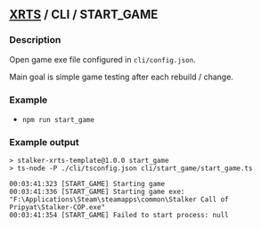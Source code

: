 ## [XRTS](../../README.md) / CLI / START_GAME

### Description

Open game exe file configured in `cli/config.json`. <br/>

Main goal is simple game testing after each rebuild / change.

### Example

- `npm run start_game`

### Example output

```text
> stalker-xrts-template@1.0.0 start_game
> ts-node -P ./cli/tsconfig.json cli/start_game/start_game.ts

00:03:41:323 [START_GAME] Starting game
00:03:41:336 [START_GAME] Starting game exe: "F:\Applications\Steam\steamapps\common\Stalker Call of Pripyat\Stalker-COP.exe"
00:03:41:354 [START_GAME] Failed to start process: null
```

